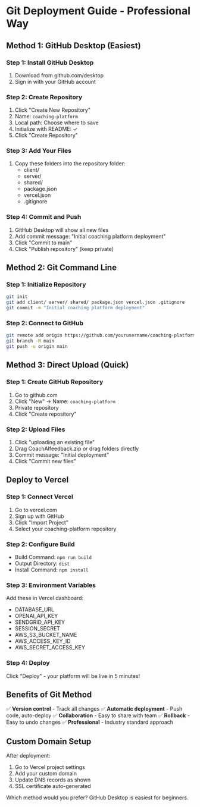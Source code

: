 # Git Deployment Guide - Professional Way

## Method 1: GitHub Desktop (Easiest)

### Step 1: Install GitHub Desktop
1. Download from github.com/desktop
2. Sign in with your GitHub account

### Step 2: Create Repository
1. Click "Create New Repository"
2. Name: `coaching-platform`
3. Local path: Choose where to save
4. Initialize with README: ✓
5. Click "Create Repository"

### Step 3: Add Your Files
1. Copy these folders into the repository folder:
   - client/
   - server/
   - shared/
   - package.json
   - vercel.json
   - .gitignore

### Step 4: Commit and Push
1. GitHub Desktop will show all new files
2. Add commit message: "Initial coaching platform deployment"
3. Click "Commit to main"
4. Click "Publish repository" (keep private)

## Method 2: Git Command Line

### Step 1: Initialize Repository
```bash
git init
git add client/ server/ shared/ package.json vercel.json .gitignore
git commit -m "Initial coaching platform deployment"
```

### Step 2: Connect to GitHub
```bash
git remote add origin https://github.com/yourusername/coaching-platform.git
git branch -M main
git push -u origin main
```

## Method 3: Direct Upload (Quick)

### Step 1: Create GitHub Repository
1. Go to github.com
2. Click "New" → Name: `coaching-platform`
3. Private repository
4. Click "Create repository"

### Step 2: Upload Files
1. Click "uploading an existing file"
2. Drag CoachAIfeedback.zip or drag folders directly
3. Commit message: "Initial deployment"
4. Click "Commit new files"

## Deploy to Vercel

### Step 1: Connect Vercel
1. Go to vercel.com
2. Sign up with GitHub
3. Click "Import Project"
4. Select your coaching-platform repository

### Step 2: Configure Build
- Build Command: `npm run build`
- Output Directory: `dist`
- Install Command: `npm install`

### Step 3: Environment Variables
Add these in Vercel dashboard:
- DATABASE_URL
- OPENAI_API_KEY
- SENDGRID_API_KEY
- SESSION_SECRET
- AWS_S3_BUCKET_NAME
- AWS_ACCESS_KEY_ID
- AWS_SECRET_ACCESS_KEY

### Step 4: Deploy
Click "Deploy" - your platform will be live in 5 minutes!

## Benefits of Git Method
✅ **Version control** - Track all changes
✅ **Automatic deployment** - Push code, auto-deploy
✅ **Collaboration** - Easy to share with team
✅ **Rollback** - Easy to undo changes
✅ **Professional** - Industry standard approach

## Custom Domain Setup
After deployment:
1. Go to Vercel project settings
2. Add your custom domain
3. Update DNS records as shown
4. SSL certificate auto-generated

Which method would you prefer? GitHub Desktop is easiest for beginners.